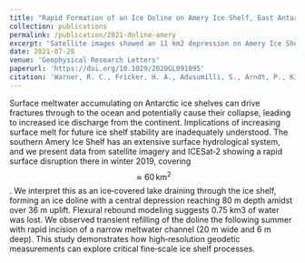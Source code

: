 ```yaml
---
title: "Rapid Formation of an Ice Doline on Amery Ice Shelf, East Antarctica"
collection: publications
permalink: /publication/2021-doline-amery
excerpt: 'Satellite images showed an 11 km2 depression on Amery Ice Shelf as an ice-covered lake drained abruptly in winter 2019 forming an ice doline. ICESat-2 and WorldView data show elevation fell as much as 80 m in the depression, amidst 60 km2 of hydrostatic rebound and uplift over 36 m. ICESat-2 photon data profiled a new meltwater channel, incised when a lake formed by the flexural uplift overflowed into the doline in 2020.'
date: 2021-07-28
venue: 'Geophysical Research Letters'
paperurl: 'https://doi.org/10.1029/2020GL091095'
citation: 'Warner, R. C., Fricker, H. A., Adusumilli, S., Arndt, P., Kingslake, J., & Spergel, J. J. (2021). Rapid formation of an ice doline on Amery Ice Shelf, East Antarctica. Geophysical Research Letters, 48(14), e2020GL091095.'
---
```


Surface meltwater accumulating on Antarctic ice shelves can drive fractures through to the ocean and potentially cause their collapse, leading to increased ice discharge from the continent. Implications of increasing surface melt for future ice shelf stability are inadequately understood. The southern Amery Ice Shelf has an extensive surface hydrological system, and we present data from satellite imagery and ICESat‐2 showing a rapid surface disruption there in winter 2019, covering $$\approx 60 \mathrm{\,km}^2$$. We interpret this as an ice‐covered lake draining through the ice shelf, forming an ice doline with a central depression reaching 80 m depth amidst over 36 m uplift. Flexural rebound modeling suggests 0.75 km3 of water was lost. We observed transient refilling of the doline the following summer with rapid incision of a narrow meltwater channel (20 m wide and 6 m deep). This study demonstrates how high‐resolution geodetic measurements can explore critical fine‐scale ice shelf processes.
